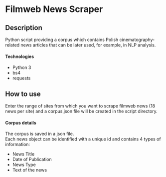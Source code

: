 # Filmweb News Scraper


## Description

Python script providing a corpus which contains Polish
cinematography-related news articles that can be later
used, for example, in NLP analysis.


#### Technologies
  - Python 3
  - bs4
  - requests

## How to use

Enter the range of sites from which you want to scrape
filmweb news (18 news per site) and a corpus.json
file will be created in the script directory.

#### Corpus details

The corpus is saved in a json file.  
Each news object can be identified with a unique id and
contains 4 types of information:
- News Title
- Date of Publication
- News Type
- Text of the news
